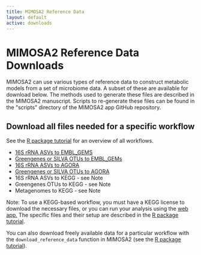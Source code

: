 ```yaml
---
title: MIMOSA2 Reference Data
layout: default
active: downloads
---
```

# MIMOSA2 Reference Data Downloads

MIMOSA2 can use various types of reference data to construct metabolic models from a set of microbiome data. A subset of these are available for download below. 
The methods used to generate these files are described in the MIMOSA2 manuscript. Scripts to re-generate these files can be found in the "scripts" directory of the MIMOSA2 app GitHub repository.

## Download all files needed for a specific workflow
See the [R package tutorial](package.html) for an overview of all workflows. 

- [16S rRNA ASVs to EMBL_GEMS](http://elbo-spice.cs.tau.ac.il/shiny/MIMOSA2shiny/refData/ASV_EMBL.tar.gz)
- [Greengenes or SILVA OTUs to EMBL_GEMs](http://elbo-spice.cs.tau.ac.il/shiny/MIMOSA2shiny/refData/OTU_EMBL.tar.gz)
- [16S rRNA ASVs to AGORA](http://elbo-spice.cs.tau.ac.il/shiny/MIMOSA2shiny/refData/ASV_AGORA.tar.gz)
- [Greengenes or SILVA OTUs to AGORA](http://elbo-spice.cs.tau.ac.il/shiny/MIMOSA2shiny/refData/OTU_AGORA.tar.gz)
- 16S rRNA ASVs to KEGG - see Note
- Greengenes OTUs to KEGG - see Note
- Metagenomes to KEGG - see Note

Note: To use a KEGG-based workflow, you must have a KEGG license to download the necessary files, or you can run your analysis using the [web app.](https://elbo-spice.gs.washington.edu/shiny/MIMOSA2shiny/) 
The specific files and their setup are described in the [R package tutorial](package.html#KEGG). 

You can also download freely available data for a particular workflow with the `download_reference_data` function in MIMOSA2 (see the [R package tutorial](package.html)).

<!---
Individual processed data files are described and linked below:

### Ribosomal sequence reference datasets (for mapping ASVs)
These are provided in .udb format for efficient download and search with vsearch.

- [GreenGenes 99% OTU representative sequences]() These are the provided Greengenes 13_8 representative 99% OTUs, indexed into a vsearch udb file.

- [Ribosomal sequences from AGORA genomes]()

- [Ribosomal sequences from RefSeq (for EMBL_GEMS)]()

### Processed mappings for linking OTUs to genomes and models:

- [Mapping from Greengenes 13_8 99% OTUs to AGORA-linked genomes]()

- [Mapping from Greengenes 13_8 99% OTUs to RefSeq genomes for EMBL_GEMS]()

- [Mapping from SILVA 132 99% OTUs to AGORA-linked genomes]()

- [Mapping from SILVA 132 99% OTUs to RefSeq genomes]()

The scripts used to generate these mapping files are available at http://github.com/cnoecker/MIMOSA2shiny/scripts.

### Taxon-specific metabolic models, processed and formatted for MIMOSA2 compatibility: 

- [AGORA models (reconstructions from Magnusdottir et al Nature Biotech 2016)](agora_models.tar.gz)

- [CarveMe/EMBL_GEMS models (reconstructions from Machado et al Nucleic Acids Research 2018)](embl_gems_models.tar.gz)


-->
